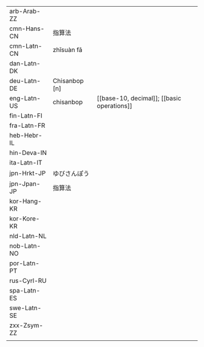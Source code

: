 | | | |
|-|-|-|
| arb-Arab-ZZ |  |  |
| cmn-Hans-CN | 指算法 |  |
| cmn-Latn-CN | zhǐsuàn fǎ |  |
| dan-Latn-DK |  |  |
| deu-Latn-DE | Chisanbop [n] |  |
| eng-Latn-US | chisanbop | [[base-10, decimal]]; [[basic operations]] |
| fin-Latn-FI |  |  |
| fra-Latn-FR |  |  |
| heb-Hebr-IL |  |  |
| hin-Deva-IN |  |  |
| ita-Latn-IT |  |  |
| jpn-Hrkt-JP | ゆびさんぽう |  |
| jpn-Jpan-JP | 指算法 |  |
| kor-Hang-KR |  |  |
| kor-Kore-KR |  |  |
| nld-Latn-NL |  |  |
| nob-Latn-NO |  |  |
| por-Latn-PT |  |  |
| rus-Cyrl-RU |  |  |
| spa-Latn-ES |  |  |
| swe-Latn-SE |  |  |
| zxx-Zsym-ZZ |  |  |
|  |  |  |